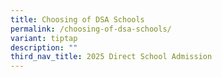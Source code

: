 ```yaml
---
title: Choosing of DSA Schools
permalink: /choosing-of-dsa-schools/
variant: tiptap
description: ""
third_nav_title: 2025 Direct School Admission
---
```

